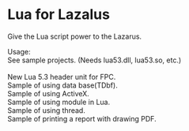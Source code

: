# Lua for Lazalus

Give the Lua script power to the Lazarus.

Usage:<br>
See sample projects. (Needs lua53.dll, lua53.so, etc.)<br>
<br>
New Lua 5.3 header unit for FPC.<br>
Sample of using data base(TDbf).<br>
Sample of using ActiveX.<br>
Sample of using module in Lua.<br>
Sample of using thread.<br>
Sample of printing a report with drawing PDF.<br>


